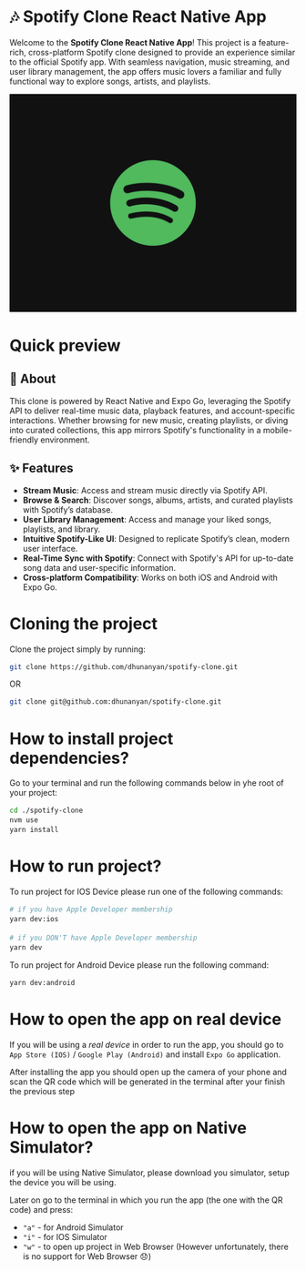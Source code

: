 # 🎶 Spotify Clone React Native App

Welcome to the **Spotify Clone React Native App**! This project is a feature-rich, cross-platform Spotify clone designed to provide an experience similar to the official Spotify app. With seamless navigation, music streaming, and user library management, the app offers music lovers a familiar and fully functional way to explore songs, artists, and playlists.

![Logo](./docs/demo-1.png 'Logo')

# Quick preview

## 📖 About

This clone is powered by React Native and Expo Go, leveraging the Spotify API to deliver real-time music data, playback features, and account-specific interactions. Whether browsing for new music, creating playlists, or diving into curated collections, this app mirrors Spotify's functionality in a mobile-friendly environment.

## ✨ Features

- **Stream Music**: Access and stream music directly via Spotify API.
- **Browse & Search**: Discover songs, albums, artists, and curated playlists with Spotify’s database.
- **User Library Management**: Access and manage your liked songs, playlists, and library.
- **Intuitive Spotify-Like UI**: Designed to replicate Spotify’s clean, modern user interface.
- **Real-Time Sync with Spotify**: Connect with Spotify's API for up-to-date song data and user-specific information.
- **Cross-platform Compatibility**: Works on both iOS and Android with Expo Go.

# Cloning the project

Clone the project simply by running:

```bash
git clone https://github.com/dhunanyan/spotify-clone.git
```

OR

```bash
git clone git@github.com:dhunanyan/spotify-clone.git
```

# How to install project dependencies?

Go to your terminal and run the following commands below in yhe root of your project:

```bash
cd ./spotify-clone
nvm use
yarn install
```

# How to run project?

To run project for IOS Device please run one of the following commands:

```bash
# if you have Apple Developer membership
yarn dev:ios

# if you DON'T have Apple Developer membership
yarn dev
```

To run project for Android Device please run the following command:

```bash
yarn dev:android
```

# How to open the app on real device

If you will be using a _real device_ in order to run the app, you should go to `App Store (IOS)` / `Google Play (Android)` and install `Expo Go` application.

After installing the app you should open up the camera of your phone and scan the QR code which will be generated in the terminal after your finish the previous step

# How to open the app on Native Simulator?

if you will be using Native Simulator, please download you simulator, setup the device you will be using.

Later on go to the terminal in which you run the app (the one with the QR code) and press:

- `"a"` - for Android Simulator
- `"i"` - for IOS Simulator
- `"w"` - to open up project in Web Browser (However unfortunately, there is no support for Web Browser :disappointed:)
